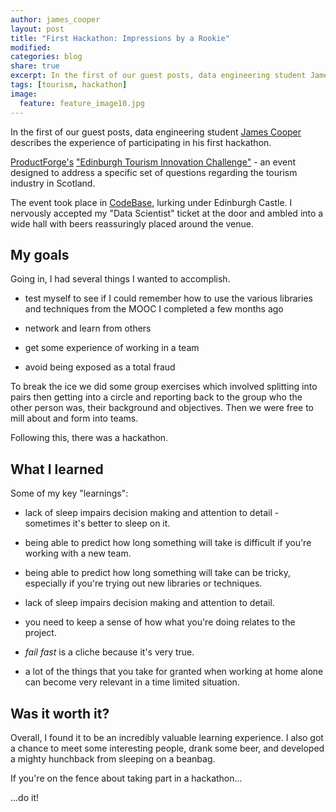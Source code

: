 ```yaml
---
author: james_cooper
layout: post
title: "First Hackathon: Impressions by a Rookie"
modified:
categories: blog
share: true
excerpt: In the first of our guest posts, data engineering student James Cooper describes the experience of participating in his first hackathon.
tags: [tourism, hackathon]
image:
  feature: feature_image10.jpg
---
```


In the first of our guest posts, data engineering student [James Cooper](https://www.linkedin.com/in/james-cooper-841397147/) describes the experience of participating in his first hackathon.

[ProductForge's](https://productforge.io/) ["Edinburgh Tourism Innovation Challenge"](https://productforge.io/events/edinburgh-tourism-innovation-challenge/) - an event designed to address a specific set of questions regarding the tourism industry in Scotland. 

The event took place in [CodeBase](http://www.thisiscodebase.com/), lurking under Edinburgh Castle. I nervously accepted my "Data Scientist" ticket at the door and ambled into a wide hall with beers reassuringly placed around the venue. 

## My goals

Going in, I had several things I wanted to accomplish.

- test myself to see if I could remember how to use the various libraries and techniques from the MOOC I completed a few months ago

- network and learn from others

- get some experience of working in a team

- avoid being exposed as a total fraud



To break the ice we did some group exercises which involved splitting into pairs then getting into a circle and reporting back to the group who the other person was, their background and objectives. Then we were free to mill about and form into teams. 

Following this, there was a hackathon. 

## What I learned

Some of my key "learnings":

- lack of sleep impairs decision making and attention to detail - sometimes it's better to sleep on it.

- being able to predict how long something will take is difficult if you're working with a new team.

- being able to predict how long something will take can be tricky, especially if you're trying out new libraries or techniques.

- lack of sleep impairs decision making and attention to detail. 

- you need to keep a sense of how what you're doing relates to the project.

- _fail fast_ is a cliche because it's very true.

- a lot of the things that you take for granted when working at home alone can become very relevant in a time limited situation.

## Was it worth it?

Overall, I found it to be an incredibly valuable learning experience. I also got a chance to meet some interesting people, drank some beer, and developed a mighty hunchback from sleeping on a beanbag.


If you're on the fence about taking part in a hackathon... 

...do it! 



